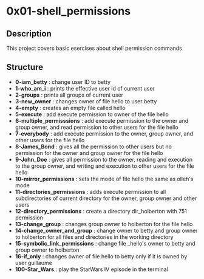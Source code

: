 # 0x01-shell_permissions

## Description 
This project covers basic esercises about shell permission commands

## Structure
   * **0-iam_betty** : change user ID to betty
   * **1-who_am_i** : prints the effective user id of current user
   * **2-groups** : prints all groups of current user
   * **3-new_owner** : changes owner of file hello to user betty
   * **4-empty** : creates an empty file called hello
   * **5-execute** : add execute permission to owner of the file hello
   * **6-multiple_permisssions** : add execute permission to the owner and group owner, and read permission to other users for the file hello
   * **7-everybody** : add execute permission to the owner, group owner, and other users for the file hello
   * **8-James_Bond** : gives all the permission to other users but no permission for the owner and group owner for the file hello
   * **9-John_Doe** : gives all permission to the owner, reading and execution to the group owner, and writing and execution to other users for the file hello
   * **10-mirror_permissions** : sets the mode of file hello the same as olleh's mode
   * **11-directories_permissions** : adds execute permission to all subdirectories of current directory for the owner, group owner and other users
   * **12-directory_permissions** : create a directory dir_holberton with 751 permission
   * **13-change_group** : changes group owner to holberton for the file hello
   * **14-change_owner_and_group** : change owner to betty and group owner to holberton for all files and directories in the working directory
   * **15-symbolic_link_permissions** : change file _hello's owner to betty and group owner to holberton
   * **16-if_only** : changes owner of file hello to betty only if it is owned by user guillaume
   * **100-Star_Wars** :  play the StarWars IV episode in the terminal

